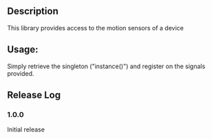 ## Description

This library provides access to the motion sensors of a device


## Usage:

Simply retrieve the singleton ("instance()") and register on the signals provided.

## Release Log

### 1.0.0

Initial release
